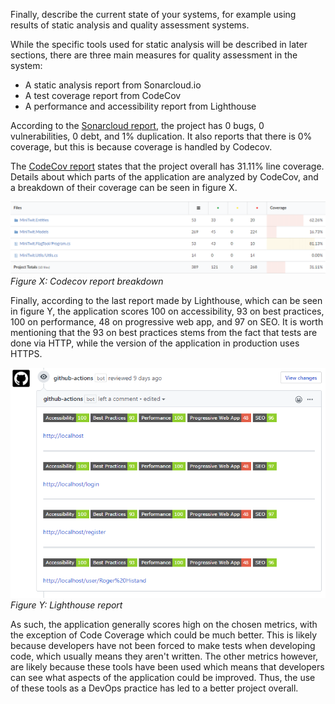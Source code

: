 Finally, describe the current state of your systems, for example using results of static analysis and quality assessment systems.

While the specific tools used for static analysis will be described in later sections, there are three main measures for quality assessment in the system:

- A static analysis report from Sonarcloud.io
- A test coverage report from CodeCov
- A performance and accessibility report from Lighthouse 

According to the [Sonarcloud report](https://sonarcloud.io/dashboard?id=jlndk_devoops), the project has 0 bugs, 0 vulnerabilities, 0 debt, and 1% duplication. It also reports that there is 0% coverage, but this is because coverage is handled by Codecov.

The [CodeCov report](https://codecov.io/gh/jlndk/devoops) states that the project overall has 31.11% line coverage. Details about which parts of the application are analyzed by CodeCov, and a breakdown of their coverage can be seen in figure X.

![Codecov](./images/codecov.png)*Figure X: Codecov report breakdown*

Finally, according to the last report made by Lighthouse, which can be seen in figure Y, the application scores 100 on accessibility, 93 on best practices, 100 on performance, 48 on progressive web app, and 97 on SEO. It is worth mentioning that the 93 on best practices stems from the fact that tests are done via HTTP, while the version of the application in production uses HTTPS. 

![Lighthouse](./images/lighthouse.png)*Figure Y: Lighthouse report*

As such, the application generally scores high on the chosen metrics, with the exception of Code Coverage which could be much better. This is likely because developers have not been forced to make tests when developing code, which usually means they aren't written. The other metrics however, are likely because these tools have been used which means that developers can see what aspects of the application could be improved. Thus, the use of these tools as a DevOps practice has led to a better project overall. 